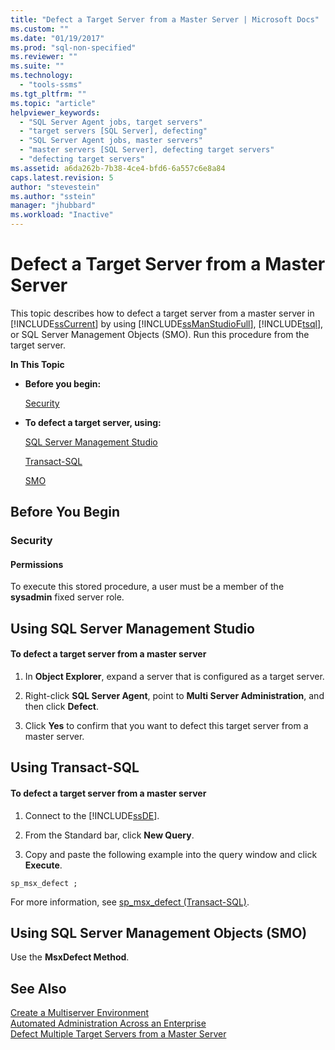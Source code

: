 ```yaml
---
title: "Defect a Target Server from a Master Server | Microsoft Docs"
ms.custom: ""
ms.date: "01/19/2017"
ms.prod: "sql-non-specified"
ms.reviewer: ""
ms.suite: ""
ms.technology: 
  - "tools-ssms"
ms.tgt_pltfrm: ""
ms.topic: "article"
helpviewer_keywords: 
  - "SQL Server Agent jobs, target servers"
  - "target servers [SQL Server], defecting"
  - "SQL Server Agent jobs, master servers"
  - "master servers [SQL Server], defecting target servers"
  - "defecting target servers"
ms.assetid: a6da262b-7b38-4ce4-bfd6-6a557c6e8a84
caps.latest.revision: 5
author: "stevestein"
ms.author: "sstein"
manager: "jhubbard"
ms.workload: "Inactive"
---
```

# Defect a Target Server from a Master Server
This topic describes how to defect a target server from a master server in [!INCLUDE[ssCurrent](../../includes/sscurrent_md.md)] by using [!INCLUDE[ssManStudioFull](../../includes/ssmanstudiofull_md.md)], [!INCLUDE[tsql](../../includes/tsql_md.md)], or SQL Server Management Objects (SMO). Run this procedure from the target server.  
  
**In This Topic**  
  
-   **Before you begin:**  
  
    [Security](#Security)  
  
-   **To defect a target server, using:**  
  
    [SQL Server Management Studio](#SSMSProcedure)  
  
    [Transact-SQL](#TsqlProcedure)  
  
    [SMO](#PowerShellProcedure)  
  
## <a name="BeforeYouBegin"></a>Before You Begin  
  
### <a name="Security"></a>Security  
  
#### <a name="Permissions"></a>Permissions  
To execute this stored procedure, a user must be a member of the **sysadmin** fixed server role.  
  
## <a name="SSMSProcedure"></a>Using SQL Server Management Studio  
  
#### To defect a target server from a master server  
  
1.  In **Object Explorer**, expand a server that is configured as a target server.  
  
2.  Right-click **SQL Server Agent**, point to **Multi Server Administration**, and then click **Defect**.  
  
3.  Click **Yes** to confirm that you want to defect this target server from a master server.  
  
## <a name="TsqlProcedure"></a>Using Transact-SQL  
  
#### To defect a target server from a master server  
  
1.  Connect to the [!INCLUDE[ssDE](../../includes/ssde_md.md)].  
  
2.  From the Standard bar, click **New Query**.  
  
3.  Copy and paste the following example into the query window and click **Execute**.  
  
```  
sp_msx_defect ;  
```  
  
For more information, see [sp_msx_defect (Transact-SQL)](http://msdn.microsoft.com/en-us/0dfd963a-3bc5-4b58-94f7-aec976da2883).  
  
## <a name="PowerShellProcedure"></a>Using SQL Server Management Objects (SMO)  
Use the **MsxDefect Method**.  
  
## See Also  
[Create a Multiserver Environment](../../ssms/agent/create-a-multiserver-environment.md)  
[Automated Administration Across an Enterprise](../../ssms/agent/automated-administration-across-an-enterprise.md)  
[Defect Multiple Target Servers from a Master Server](../../ssms/agent/defect-multiple-target-servers-from-a-master-server.md)  
  
